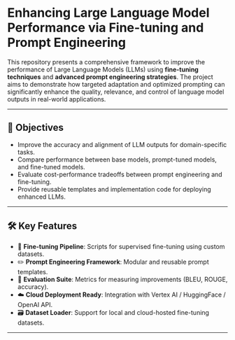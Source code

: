# Enhancing Large Language Model Performance via Fine-tuning and Prompt Engineering

This repository presents a comprehensive framework to improve the performance of Large Language Models (LLMs) using **fine-tuning techniques** and **advanced prompt engineering strategies**. The project aims to demonstrate how targeted adaptation and optimized prompting can significantly enhance the quality, relevance, and control of language model outputs in real-world applications.

---

## 📌 Objectives

- Improve the accuracy and alignment of LLM outputs for domain-specific tasks.
- Compare performance between base models, prompt-tuned models, and fine-tuned models.
- Evaluate cost-performance tradeoffs between prompt engineering and fine-tuning.
- Provide reusable templates and implementation code for deploying enhanced LLMs.

---

## 🛠️ Key Features

- 🔁 **Fine-tuning Pipeline**: Scripts for supervised fine-tuning using custom datasets.
- ✏️ **Prompt Engineering Framework**: Modular and reusable prompt templates.
- 🧪 **Evaluation Suite**: Metrics for measuring improvements (BLEU, ROUGE, accuracy).
- ☁️ **Cloud Deployment Ready**: Integration with Vertex AI / HuggingFace / OpenAI API.
- 🗃️ **Dataset Loader**: Support for local and cloud-hosted fine-tuning datasets.

---


